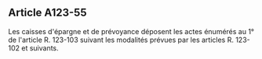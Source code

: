 Article A123-55
----
Les caisses d'épargne et de prévoyance déposent les actes énumérés au 1° de
l'article R. 123-103 suivant les modalités prévues par les articles R. 123-102
et suivants.
